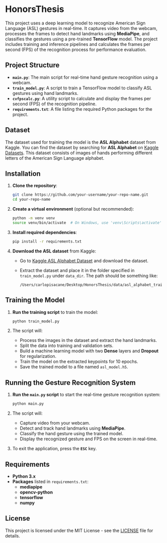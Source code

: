 # HonorsThesis

This project uses a deep learning model to recognize American Sign Language (ASL) gestures in real-time. It captures video from the webcam, processes the frames to detect hand landmarks using **MediaPipe**, and classifies the gestures using a pre-trained **TensorFlow** model. The project includes training and inference pipelines and calculates the frames per second (FPS) of the recognition process for performance evaluation.

## Project Structure

- **`main.py`**: The main script for real-time hand gesture recognition using a webcam.
- **`train_model.py`**: A script to train a TensorFlow model to classify ASL gestures using hand landmarks.
- **`cvfpscalc.py`**: A utility script to calculate and display the frames per second (FPS) of the recognition pipeline.
- **`requirements.txt`**: A file listing the required Python packages for the project.

## Dataset

The dataset used for training the model is the **ASL Alphabet** dataset from Kaggle. You can find the dataset by searching for **ASL Alphabet** on [Kaggle Datasets](https://www.kaggle.com/search?q=asl+in%3Adatasets). This dataset consists of images of hands performing different letters of the American Sign Language alphabet.

## Installation

1. **Clone the repository**:

   ```bash
   git clone https://github.com/your-username/your-repo-name.git
   cd your-repo-name
   ```

2. **Create a virtual environment** (optional but recommended):

   ```bash
   python -m venv venv
   source venv/bin/activate  # On Windows, use 'venv\Scripts\activate'
   ```

3. **Install required dependencies**:

   ```bash
   pip install -r requirements.txt
   ```

4. **Download the ASL dataset** from Kaggle:

   - Go to [Kaggle ASL Alphabet Dataset](https://www.kaggle.com/search?q=asl+in%3Adatasets) and download the dataset.
   - Extract the dataset and place it in the folder specified in `train_model.py` under `data_dir`. The path should be something like:

     ```
     /Users/carlopisacane/Desktop/HonorsThesis/data/asl_alphabet_train
     ```

## Training the Model

1. **Run the training script** to train the model:

   ```bash
   python train_model.py
   ```

2. The script will:
   - Process the images in the dataset and extract the hand landmarks.
   - Split the data into training and validation sets.
   - Build a machine learning model with two **Dense** layers and **Dropout** for regularization.
   - Train the model on the extracted keypoints for 10 epochs.
   - Save the trained model to a file named `asl_model.h5`.

## Running the Gesture Recognition System

1. **Run the `main.py` script** to start the real-time gesture recognition system:

   ```bash
   python main.py
   ```

2. The script will:
   - Capture video from your webcam.
   - Detect and track hand landmarks using **MediaPipe**.
   - Classify the hand gesture using the trained model.
   - Display the recognized gesture and FPS on the screen in real-time.

3. To exit the application, press the **`ESC`** key.

## Requirements

- **Python 3.x**
- **Packages** listed in `requirements.txt`:
  - **mediapipe**
  - **opencv-python**
  - **tensorflow**
  - **numpy**

## License

This project is licensed under the MIT License - see the [LICENSE](LICENSE) file for details.
